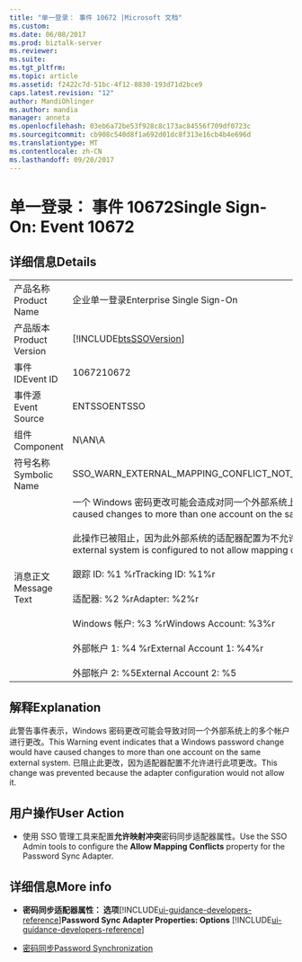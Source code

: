 ```yaml
---
title: "单一登录： 事件 10672 |Microsoft 文档"
ms.custom: 
ms.date: 06/08/2017
ms.prod: biztalk-server
ms.reviewer: 
ms.suite: 
ms.tgt_pltfrm: 
ms.topic: article
ms.assetid: f2422c7d-51bc-4f12-8830-193d71d2bce9
caps.latest.revision: "12"
author: MandiOhlinger
ms.author: mandia
manager: anneta
ms.openlocfilehash: 03eb6a72be53f928c8c173ac84556f709df0723c
ms.sourcegitcommit: cb908c540d8f1a692d01dc8f313e16cb4b4e696d
ms.translationtype: MT
ms.contentlocale: zh-CN
ms.lasthandoff: 09/20/2017
---
```

# <a name="single-sign-on-event-10672"></a><span data-ttu-id="80b0b-102">单一登录： 事件 10672</span><span class="sxs-lookup"><span data-stu-id="80b0b-102">Single Sign-On: Event 10672</span></span>
## <a name="details"></a><span data-ttu-id="80b0b-103">详细信息</span><span class="sxs-lookup"><span data-stu-id="80b0b-103">Details</span></span>  
  
|||  
|-|-|  
|<span data-ttu-id="80b0b-104">产品名称</span><span class="sxs-lookup"><span data-stu-id="80b0b-104">Product Name</span></span>|<span data-ttu-id="80b0b-105">企业单一登录</span><span class="sxs-lookup"><span data-stu-id="80b0b-105">Enterprise Single Sign-On</span></span>|  
|<span data-ttu-id="80b0b-106">产品版本</span><span class="sxs-lookup"><span data-stu-id="80b0b-106">Product Version</span></span>|[!INCLUDE[btsSSOVersion](../includes/btsssoversion-md.md)]|  
|<span data-ttu-id="80b0b-107">事件 ID</span><span class="sxs-lookup"><span data-stu-id="80b0b-107">Event ID</span></span>|<span data-ttu-id="80b0b-108">10672</span><span class="sxs-lookup"><span data-stu-id="80b0b-108">10672</span></span>|  
|<span data-ttu-id="80b0b-109">事件源</span><span class="sxs-lookup"><span data-stu-id="80b0b-109">Event Source</span></span>|<span data-ttu-id="80b0b-110">ENTSSO</span><span class="sxs-lookup"><span data-stu-id="80b0b-110">ENTSSO</span></span>|  
|<span data-ttu-id="80b0b-111">组件</span><span class="sxs-lookup"><span data-stu-id="80b0b-111">Component</span></span>|<span data-ttu-id="80b0b-112">N\A</span><span class="sxs-lookup"><span data-stu-id="80b0b-112">N\A</span></span>|  
|<span data-ttu-id="80b0b-113">符号名称</span><span class="sxs-lookup"><span data-stu-id="80b0b-113">Symbolic Name</span></span>|<span data-ttu-id="80b0b-114">SSO_WARN_EXTERNAL_MAPPING_CONFLICT_NOT_ALLOWED</span><span class="sxs-lookup"><span data-stu-id="80b0b-114">SSO_WARN_EXTERNAL_MAPPING_CONFLICT_NOT_ALLOWED</span></span>|  
|<span data-ttu-id="80b0b-115">消息正文</span><span class="sxs-lookup"><span data-stu-id="80b0b-115">Message Text</span></span>|<span data-ttu-id="80b0b-116">一个 Windows 密码更改可能会造成对同一个外部系统上的多个帐户进行更改。%r</span><span class="sxs-lookup"><span data-stu-id="80b0b-116">A Windows password change would have caused changes to more than one account on the same external system.%r</span></span><br /><br /> <span data-ttu-id="80b0b-117">此操作已被阻止，因为此外部系统的适配器配置为不允许映射冲突。%r</span><span class="sxs-lookup"><span data-stu-id="80b0b-117">This has been prevented because the adapter for this external system is configured to not allow mapping conflicts.%r</span></span><br /><br /> <span data-ttu-id="80b0b-118">跟踪 ID: %1 %r</span><span class="sxs-lookup"><span data-stu-id="80b0b-118">Tracking ID: %1%r</span></span><br /><br /> <span data-ttu-id="80b0b-119">适配器: %2 %r</span><span class="sxs-lookup"><span data-stu-id="80b0b-119">Adapter: %2%r</span></span><br /><br /> <span data-ttu-id="80b0b-120">Windows 帐户: %3 %r</span><span class="sxs-lookup"><span data-stu-id="80b0b-120">Windows Account: %3%r</span></span><br /><br /> <span data-ttu-id="80b0b-121">外部帐户 1: %4 %r</span><span class="sxs-lookup"><span data-stu-id="80b0b-121">External Account 1: %4%r</span></span><br /><br /> <span data-ttu-id="80b0b-122">外部帐户 2: %5</span><span class="sxs-lookup"><span data-stu-id="80b0b-122">External Account 2: %5</span></span>|  
  
## <a name="explanation"></a><span data-ttu-id="80b0b-123">解释</span><span class="sxs-lookup"><span data-stu-id="80b0b-123">Explanation</span></span>  
 <span data-ttu-id="80b0b-124">此警告事件表示，Windows 密码更改可能会导致对同一个外部系统上的多个帐户进行更改。</span><span class="sxs-lookup"><span data-stu-id="80b0b-124">This Warning event indicates that a Windows password change would have caused changes to more than one account on the same external system.</span></span> <span data-ttu-id="80b0b-125">已阻止此更改，因为适配器配置不允许进行此项更改。</span><span class="sxs-lookup"><span data-stu-id="80b0b-125">This change was prevented because the adapter configuration would not allow it.</span></span>  
  
## <a name="user-action"></a><span data-ttu-id="80b0b-126">用户操作</span><span class="sxs-lookup"><span data-stu-id="80b0b-126">User Action</span></span>  
  
-   <span data-ttu-id="80b0b-127">使用 SSO 管理工具来配置**允许映射冲突**密码同步适配器属性。</span><span class="sxs-lookup"><span data-stu-id="80b0b-127">Use the SSO Admin tools to configure the **Allow Mapping Conflicts** property for the Password Sync Adapter.</span></span>  
  
## <a name="more-info"></a><span data-ttu-id="80b0b-128">详细信息</span><span class="sxs-lookup"><span data-stu-id="80b0b-128">More info</span></span>
  
-   <span data-ttu-id="80b0b-129">**密码同步适配器属性： 选项**[!INCLUDE[ui-guidance-developers-reference](../includes/ui-guidance-developers-reference.md)]</span><span class="sxs-lookup"><span data-stu-id="80b0b-129">**Password Sync Adapter Properties: Options** [!INCLUDE[ui-guidance-developers-reference](../includes/ui-guidance-developers-reference.md)]</span></span>
  
-   [<span data-ttu-id="80b0b-130">密码同步</span><span class="sxs-lookup"><span data-stu-id="80b0b-130">Password Synchronization</span></span>](../core/password-synchronization2.md)
